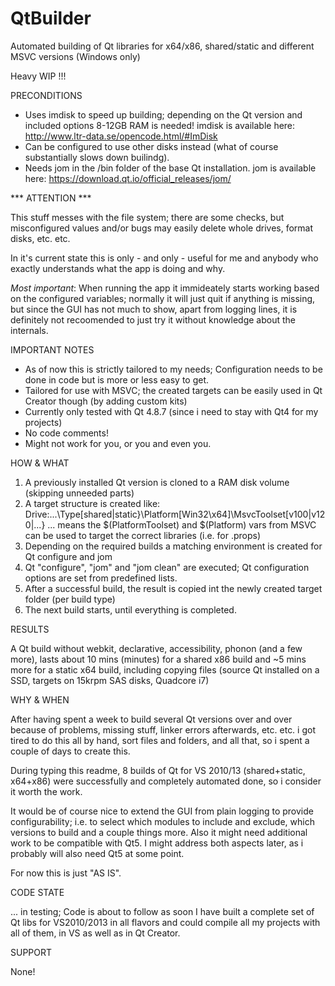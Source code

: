 # QtBuilder
Automated building of Qt libraries for x64/x86, shared/static and different MSVC versions (Windows only)

Heavy WIP !!!

PRECONDITIONS

- Uses imdisk to speed up building; depending on the Qt version and included options 8-12GB RAM is needed! imdisk is available here: http://www.ltr-data.se/opencode.html/#ImDisk
- Can be configured to use other disks instead (what of course substantially slows down builindg).
- Needs jom in the /bin folder of the base Qt installation. jom is available here: https://download.qt.io/official_releases/jom/

*** ATTENTION ***

This stuff messes with the file system; there are some checks, but misconfigured values and/or bugs may easily delete whole drives, format disks, etc. etc.

In it's current state this is only - and only - useful for me and anybody who exactly understands what the app is doing and why.

_Most important_: When running the app it immideately starts working based on the configured variables; normally it will just quit if anything is missing, but since the GUI has not much to show, apart from logging lines, it is definitely not recoomended to just try it without knowledge about the internals.

IMPORTANT NOTES

- As of now this is strictly tailored to my needs; Configuration needs to be done in code but is more or less easy to get.
- Tailored for use with MSVC; the created targets can be easily used in Qt Creator though (by adding custom kits)
- Currently only tested with Qt 4.8.7 (since i need to stay with Qt4 for my projects)
- No code comments!
- Might not work for you, or you and even you.

HOW & WHAT

1. A previously installed Qt version is cloned to a RAM disk volume (skipping unneeded parts)
2. A target structure is created like: Drive:\...\Type[shared|static}\Platform[Win32\x64]\MsvcToolset[v100|v120|...}
 ... means the $(PlatformToolset) and $(Platform) vars from MSVC can be used to target the correct libraries (i.e. for .props)
3. Depending on the required builds a matching environment is created for Qt configure and jom
4. Qt "configure", "jom" and "jom clean" are executed; Qt configuration options are set from predefined lists.
5. After a successful build, the result is copied int the newly created target folder (per build type)
6. The next build starts, until everything is completed.

RESULTS

A Qt build without webkit, declarative, accessibility, phonon (and a few more), lasts about 10 mins (minutes) for a shared x86 build and ~5 mins more for a static x64 build, including copying files (source Qt installed on a SSD, targets on 15krpm SAS disks, Quadcore i7)

WHY & WHEN

After having spent a week to build several Qt versions over and over because of problems, missing stuff, linker errors afterwards, etc. etc. i got tired to do this all by hand, sort files and folders, and all that, so i spent a couple of days to create this.

During typing this readme, 8 builds of Qt for VS 2010/13 (shared+static, x64+x86) were successfully and completely automated done, so i consider it worth the work.

It would be of course nice to extend the GUI from plain logging to provide configurability; i.e. to select which modules to include and exclude, which versions to build and a couple things more. Also it might need additional work to be compatible with Qt5. I might address both aspects later, as i probably will also need Qt5 at some point.

For now this is just "AS IS".

CODE STATE

... in testing; Code is about to follow as soon I have built a complete set of Qt libs for VS2010/2013 in all flavors and could compile all my projects with all of them, in VS as well as in Qt Creator.

SUPPORT

None!
